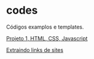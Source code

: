 # codes
Códigos examplos e templates.

[Projeto 1, HTML, CSS, Javascript](https://itaengaconectada.github.io/codes/web)

[Extraindo links de sites](https://itaengaconectada.github.io/codes/python/getlinks.ipynb)
